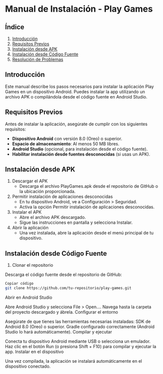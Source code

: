 # Manual de Instalación - Play Games

## Índice
1. [Introducción](#introducción)
2. [Requisitos Previos](#requisitos-previos)
3. [Instalación desde APK](#instalación-desde-apk)
4. [Instalación desde Código Fuente](#instalación-desde-código-fuente)
5. [Resolución de Problemas](#resolución-de-problemas)

## Introducción
Este manual describe los pasos necesarios para instalar la aplicación Play Games en un dispositivo Android. Puedes instalar la app utilizando un archivo APK o compilándola desde el código fuente en Android Studio.

## Requisitos Previos
Antes de instalar la aplicación, asegúrate de cumplir con los siguientes requisitos:

- **Dispositivo Android** con versión 8.0 (Oreo) o superior.
- **Espacio de almacenamiento**: Al menos 50 MB libres.
- **Android Studio** (opcional, para instalación desde el código fuente).
- **Habilitar instalación desde fuentes desconocidas** (si usas un APK).

## Instalación desde APK
1. Descargar el APK
   - Descarga el archivo PlayGames.apk desde el repositorio de GitHub o la ubicación proporcionada.
2. Permitir instalación de aplicaciones desconocidas
   - En tu dispositivo Android, ve a Configuración > Seguridad.
   - Activa la opción Permitir instalación de aplicaciones desconocidas.
3. Instalar el APK
   - Abre el archivo APK descargado.
   - Sigue las instrucciones en pantalla y selecciona Instalar.
4. Abrir la aplicación
   - Una vez instalada, abre la aplicación desde el menú principal de tu dispositivo.

## Instalación desde Código Fuente
1. Clonar el repositorio

Descarga el código fuente desde el repositorio de GitHub:
```bash
Copiar código
git clone https://github.com/tu-repositorio/play-games.git
```
Abrir en Android Studio

Abre Android Studio y selecciona File > Open....
Navega hasta la carpeta del proyecto descargado y ábrela.
Configurar el entorno

Asegúrate de que tienes las herramientas necesarias instaladas:
SDK de Android 8.0 (Oreo) o superior.
Gradle configurado correctamente (Android Studio lo hará automáticamente).
Compilar y ejecutar

Conecta tu dispositivo Android mediante USB o selecciona un emulador.
Haz clic en el botón Run (o presiona Shift + F10) para compilar y ejecutar la app.
Instalar en el dispositivo

Una vez compilada, la aplicación se instalará automáticamente en el dispositivo conectado.
